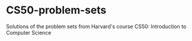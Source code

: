 # CS50-problem-sets
Solutions of the problem sets from Harvard's course CS50: Introduction to Computer Science
